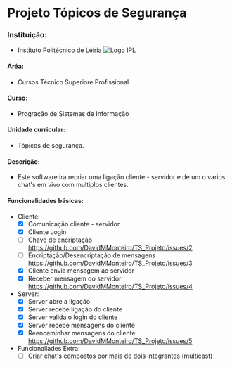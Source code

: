 # Projeto Tópicos de Segurança
### Instituição:
- Instituto Politécnico de Leiria 
![Logo IPL](https://www.ipleiria.pt/wp-content/uploads/2022/04/estg_h.svg)
#### Aréa:
- Cursos Técnico Superiore Profissional
#### Curso:
- Progração de Sistemas de Informação
#### Unidade curricular:
- Tópicos de segurança.
#### Descrição:
- Este software ira recriar uma ligação cliente - servidor e de um o varios chat's em vivo com multiplos clientes.

#### Funcionalidades básicas:
  * Cliente:
    - [x] Comunicação cliente - servidor
    - [x] Cliente Login
    - [ ] Chave de encriptação https://github.com/DavidMMonteiro/TS_Projeto/issues/2
    - [ ] Encriptação/Desencriptação de mensagens https://github.com/DavidMMonteiro/TS_Projeto/issues/3
    - [x] Cliente envia mensagem ao servidor
    - [x] Receber mensagem do servidor https://github.com/DavidMMonteiro/TS_Projeto/issues/4
  * Server:
    - [x] Server abre a ligação
    - [x] Server recebe ligação do cliente
    - [x] Server valida o login do cliente
    - [x] Server recebe mensagens do cliente
    - [x] Reencaminhar mensagens do cliente https://github.com/DavidMMonteiro/TS_Projeto/issues/5
* Funcionaliades Extra:
  - [ ] Criar chat's compostos por mais de dois integrantes (multicast)
